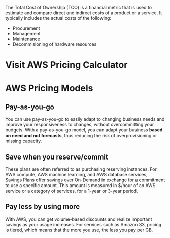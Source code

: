 The Total Cost of Ownership (TCO) is a financial metric that is used to estimate and compare direct and indirect costs of a product or a service. It typically includes the actual costs of the following:
- Procurement 
- Management
- Maintenance
- Decommisioning of hardware resources

# Visit AWS Pricing Calculator

# AWS Pricing Models
## Pay-as-you-go
You can use pay-as-you-go to easily adapt to changing business needs and improve your responsiveness to changes, without overcommitting your budgets. With a pay-as-you-go model, you can adapt your business **based on need and not forecasts**, thus reducing the risk of overprovisioning or missing capacity.
## Save when you reserve/commit
These plans are often referred to as purchasing reserving instances. For AWS compute, AWS machine learning, and AWS database services, Savings Plans offer savings over On-Demand in exchange for a commitment to use a specific amount. This amount is measured in $/hour of an AWS service or a category of services, for a 1-year or 3-year period.
## Pay less by using more
With AWS, you can get volume-based discounts and realize important savings as your usage increases. For services such as Amazon S3, pricing is tiered, which means that the more you use, the less you pay per GB.